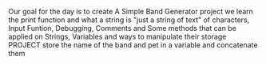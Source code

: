 Our goal for the day is to create A Simple Band Generator project
we learn the 
print function and what a string is "just a string of text" of characters,
Input Funtion,
Debugging, 
Comments
and Some methods that can be applied on Strings,
Variables and ways to manipulate their storage
PROJECT 
store the name of the band and pet in a variable and concatenate them